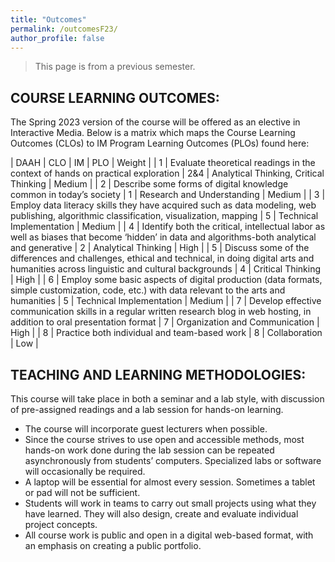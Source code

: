 ```yaml
---
title: "Outcomes"
permalink: /outcomesF23/
author_profile: false
---
```


> This page is from a previous semester.  


## COURSE LEARNING OUTCOMES: 

The Spring 2023 version of the course will be offered as an elective in Interactive Media. Below is a matrix which maps the Course Learning Outcomes (CLOs) to IM Program Learning Outcomes (PLOs) found here: 

| DAAH | CLO | IM | PLO | Weight |
| 1 | Evaluate theoretical readings in the context of hands on practical exploration | 2&4 | Analytical Thinking, Critical Thinking | Medium |
| 2 | Describe some forms of digital knowledge common in today’s society | 1 | Research and Understanding | Medium |
| 3 | Employ data literacy skills they have acquired such as data modeling, web publishing, algorithmic classification, visualization, mapping | 5 | Technical Implementation | Medium |
| 4 | Identify both the critical, intellectual labor as well as biases that become ‘hidden’ in data and algorithms-both analytical and generative | 2 | Analytical Thinking | High |
| 5 | Discuss some of the differences and challenges, ethical and technical, in doing digital arts and humanities across linguistic and cultural backgrounds | 4 | Critical Thinking | High |
| 6 | Employ some basic aspects of digital production (data formats, simple customization, code, etc.) with data relevant to the arts and humanities | 5 | Technical Implementation | Medium |
| 7 | Develop effective communication skills in a regular written research blog in web hosting, in addition to oral presentation format | 7 | Organization and Communication | High |
| 8 | Practice both individual and team-based work | 8 | Collaboration | Low |

## TEACHING AND LEARNING METHODOLOGIES:

This course will take place in both a seminar and a lab style, with discussion of pre-assigned readings and a lab session for hands-on learning.
- The course will incorporate guest lecturers when possible. 
- Since the course strives to use open and accessible methods, most hands-on work done during the lab session can be repeated asynchronously from students’ computers. Specialized labs or software will occasionally be required.
- A laptop will be essential for almost every session. Sometimes a tablet or pad will not be sufficient. 
- Students will work in teams to carry out small projects using what they have learned. They will also design, create and evaluate individual project concepts.
- All course work is public and open in a digital web-based format, with an emphasis on creating a public portfolio. 